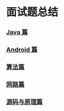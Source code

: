# 面试题总结
### [Java 篇](https://github.com/zhanglihow/MyInterviewQuestion/blob/master/Java.md)  

### [Android 篇](https://github.com/zhanglihow/MyInterviewQuestion/blob/master/Android.md)  

### [算法篇](https://github.com/zhanglihow/MyInterviewQuestion/blob/master/算法.md)    

### [网路篇](https://github.com/zhanglihow/MyInterviewQuestion/blob/master/网络.md)  

### [源码与原理篇](https://github.com/zhanglihow/MyInterviewQuestion/blob/master/源码与原理.md)  





